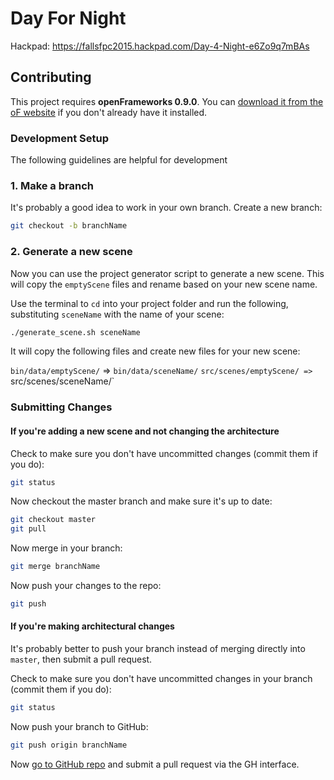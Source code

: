 # Day For Night

Hackpad: https://fallsfpc2015.hackpad.com/Day-4-Night-e6Zo9q7mBAs

## Contributing

This project requires **openFrameworks 0.9.0**. You can [download it from the oF website](http://openframeworks.cc/download/) if you don't already have it installed.






### Development Setup

The following guidelines are helpful for development

### 1. Make a branch

It's probably a good idea to work in your own branch. Create a new branch:

```bash
git checkout -b branchName
```

### 2. Generate a new scene

Now you can use the project generator script to generate a new scene. This will copy the `emptyScene` files and rename based on your new scene name.

Use the terminal to `cd` into your project folder and run the following, substituting `sceneName` with the name of your scene:

```bash
./generate_scene.sh sceneName
```

It will copy the following files and create new files for your new scene:

`bin/data/emptyScene/` => `bin/data/sceneName/`
`src/scenes/emptyScene/ => `src/scenes/sceneName/`


### Submitting Changes

#### If you're adding a new scene and not changing the architecture

Check to make sure you don't have uncommitted changes (commit them if you do):

```bash
git status
```

Now checkout the master branch and make sure it's up to date:

```bash
git checkout master
git pull
```

Now merge in your branch:

```bash
git merge branchName
```

Now push your changes to the repo:

```bash
git push
```


#### If you're making architectural changes

It's probably better to push your branch instead of merging directly into `master`, then submit a pull request.

Check to make sure you don't have uncommitted changes in your branch (commit them if you do):

```bash
git status
```
Now push your branch to GitHub:

```bash
git push origin branchName
```

Now [go to GitHub repo](https://github.com/ofZach/dayForNightSFPC) and submit a pull request via the GH interface.
